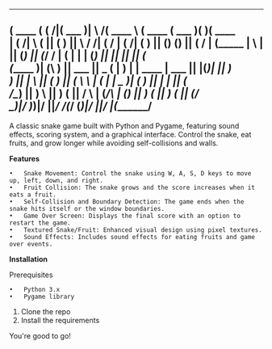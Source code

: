  _______  _        _______  _        _______    _______  _______  _______  _______ 
(  ____ \( (    /|(  ___  )| \    /\(  ____ \  (  ____ \(  ___  )(       )(  ____ \
| (    \/|  \  ( || (   ) ||  \  / /| (    \/  | (    \/| (   ) || () () || (    \/
| (_____ |   \ | || (___) ||  (_/ / | (__      | |      | (___) || || || || (__    
(_____  )| (\ \) ||  ___  ||   _ (  |  __)     | | ____ |  ___  || |(_)| ||  __)   
      ) || | \   || (   ) ||  ( \ \ | (        | | \_  )| (   ) || |   | || (      
/\____) || )  \  || )   ( ||  /  \ \| (____/\  | (___) || )   ( || )   ( || (____/\
\_______)|/    )_)|/     \||_/    \/(_______/  (_______)|/     \||/     \|(_______/
-----------------------------------------------------------------------------------

A classic snake game built with Python and Pygame, featuring sound effects, scoring system, and a graphical interface. Control the snake, eat fruits, and grow longer while avoiding self-collisions and walls.

**Features**

	•	Snake Movement: Control the snake using W, A, S, D keys to move up, left, down, and right.
	•	Fruit Collision: The snake grows and the score increases when it eats a fruit.
	•	Self-Collision and Boundary Detection: The game ends when the snake hits itself or the window boundaries.
	•	Game Over Screen: Displays the final score with an option to restart the game.
	•	Textured Snake/Fruit: Enhanced visual design using pixel textures.
	•	Sound Effects: Includes sound effects for eating fruits and game over events.

**Installation**

Prerequisites

	•	Python 3.x
	•	Pygame library

1. Clone the repo
2. Install the requirements

You're good to go!
